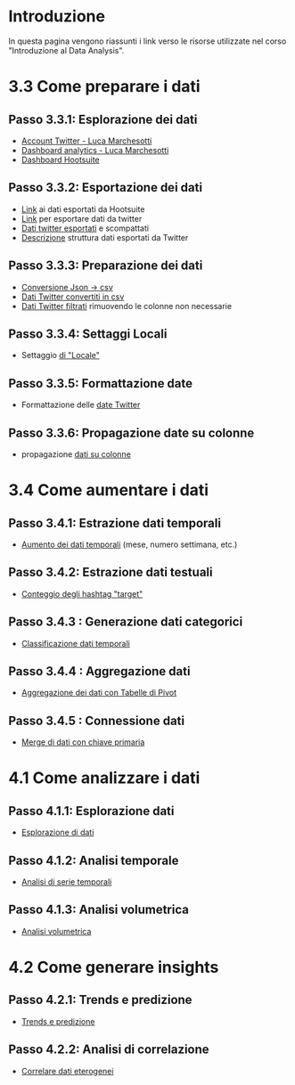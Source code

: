 # Introduzione 

In questa pagina vengono riassunti i link verso le risorse utilizzate nel corso "Introduzione al Data Analysis". 


# 3.3 Come preparare i dati 

## Passo 3.3.1: Esplorazione dei dati 

- [Account Twitter - Luca Marchesotti](https://twitter.com/lucamarchesotti)
- [Dashboard analytics - Luca Marchesotti](https://analytics.twitter.com/user/lucamarchesotti/tweets)
- [Dashboard Hootsuite](https://hootsuite.com/dashboard#/new-analytics/board?id=5151635)


## Passo 3.3.2: Esportazione dei dati 
- [Link](https://docs.google.com/spreadsheets/d/15SaIpiZbRIJdMvuQ-ODZDqz_zF6RpZcTSjaqPlMEHB0/edit#gid=0) ai dati esportati da Hootsuite
- [Link](https://twitter.com/settings/your_twitter_data) per esportare dati da twitter 
- [Dati twitter esportati](https://drive.google.com/drive/u/0/folders/14BVN98nKQCxTVMfmmX-gahYH5GUJIfM4) e scompattati
- [Descrizione](https://drive.google.com/drive/u/0/folders/14BVN98nKQCxTVMfmmX-gahYH5GUJIfM4) struttura dati esportati da Twitter

## Passo 3.3.3: Preparazione dei dati 

- [Conversione Json -> csv](https://konklone.io/json/)
- [Dati Twitter convertiti in csv](https://docs.google.com/spreadsheets/d/1wV3uQ_fEiPi76eROj1Ha_Vw_xSDn-xWTAjxzdz6wCko/edit#gid=1603544627)
- [Dati Twitter filtrati](https://docs.google.com/spreadsheets/d/1Nn77CMtM6Q5pzf35IQ8hkgEOc-S2gMboD5x8kLzdpiM/edit#gid=1603544627) rimuovendo le colonne non necessarie


## Passo 3.3.4: Settaggi Locali 

- Settaggio [di "Locale"](https://docs.google.com/spreadsheets/d/1QaBCXKWIXbLIR60OP2cUZHFeo-b2ihwIyD4-PZYBmpU/edit#gid=0)

## Passo 3.3.5: Formattazione date 

- Formattazione delle [date Twitter](https://docs.google.com/spreadsheets/d/1aDziM3BsK6wfD-JMMNeDKlmsLNgoOd2u9IwuJxfTaTo/edit#gid=1603544627)

## Passo 3.3.6: Propagazione date su colonne

- propagazione [dati su colonne](https://docs.google.com/spreadsheets/d/1_V08SKXW1MUWYZyJytkvOLlgvIrbnmWKiTu6DfuzG_A/edit)

# 3.4 Come aumentare i dati 


## Passo 3.4.1: Estrazione dati temporali 

- [Aumento dei dati temporali](https://docs.google.com/spreadsheets/d/1tkIeZOXU5LfE167VEH2OcZCn28jZsfxkGLpV9orcBSs/edit#gid=1603544627) (mese, numero settimana, etc.)

## Passo 3.4.2: Estrazione dati testuali 

- [Conteggio degli hashtag "target"](https://docs.google.com/spreadsheets/d/1kNNMKNvc7-t5jrgijBxBT700zoIixjUv6YlvGf2kRQA/edit#gid=1603544627)

## Passo 3.4.3 : Generazione dati categorici

- [Classificazione dati temporali](https://docs.google.com/spreadsheets/d/1RocODZaQeVkFLWv_G794BwBFAZDZDxDSCk5ZHMjULfM/edit#gid=1603544627)

## Passo 3.4.4 :  Aggregazione dati

- [Aggregazione dei dati con Tabelle di Pivot ](https://docs.google.com/spreadsheets/d/1Sv2Ww8Ryh9hmmqfXsOV2rfCLiToEuslDr9PbY26YumY/edit#gid=296301192)  

## Passo 3.4.5 : Connessione dati
- [Merge di dati con chiave primaria ](https://docs.google.com/spreadsheets/d/1Sv2Ww8Ryh9hmmqfXsOV2rfCLiToEuslDr9PbY26YumY/edit#gid=296301192)

# 4.1 Come analizzare i dati 

## Passo 4.1.1: Esplorazione dati

- [Esplorazione di dati](https://docs.google.com/spreadsheets/d/1beiazmZCnaqPr1eBNxQV0ED3uFCvQYNDPtI7wgESPEM/edit#gid=55638409)

## Passo 4.1.2: Analisi temporale

- [Analisi di serie temporali](https://docs.google.com/spreadsheets/d/1beiazmZCnaqPr1eBNxQV0ED3uFCvQYNDPtI7wgESPEM/edit#gid=482798474)

## Passo 4.1.3: Analisi volumetrica

- [Analisi volumetrica](https://docs.google.com/spreadsheets/d/1beiazmZCnaqPr1eBNxQV0ED3uFCvQYNDPtI7wgESPEM/edit#gid=357717722)

# 4.2 Come generare insights

## Passo 4.2.1: Trends e predizione
- [Trends e predizione](https://docs.google.com/spreadsheets/d/1beiazmZCnaqPr1eBNxQV0ED3uFCvQYNDPtI7wgESPEM/edit#gid=1787099352)

## Passo 4.2.2: Analisi di correlazione

- [Correlare dati eterogenei](https://docs.google.com/spreadsheets/d/1beiazmZCnaqPr1eBNxQV0ED3uFCvQYNDPtI7wgESPEM/edit#gid=1914861396)

